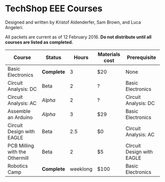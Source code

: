 # TechShop EEE Courses
Designed and written by Kristof Aldenderfer, Sam Brown, and Luca Angeleri.

All packets are current as of 12 February 2016. **Do not distribute until all courses are listed as completed.**

Course | Status | Hours | Materials cost | Prerequisite
--- | --- | --- | --- | ---
Basic Electronics | **Complete** | 3 |  $20 | None
Circuit Analysis: DC | Beta | 2 | ? | Basic Electronics
Circuit Analysis: AC | *Alpha* | 2 | ? | Circuit Analysis: DC
Assemble an Arduino | *Alpha* | 3 |  $29 | Basic Electronics
Circuit Design with EAGLE | Beta | 2.5 | $0 | Circuit Analysis: AC
PCB Milling with the Othermill | Beta | 2 | $5 | CIrcuit Design with EAGLE
Robotics Camp | **Complete** | weeklong | $100 | Basic Electronics
